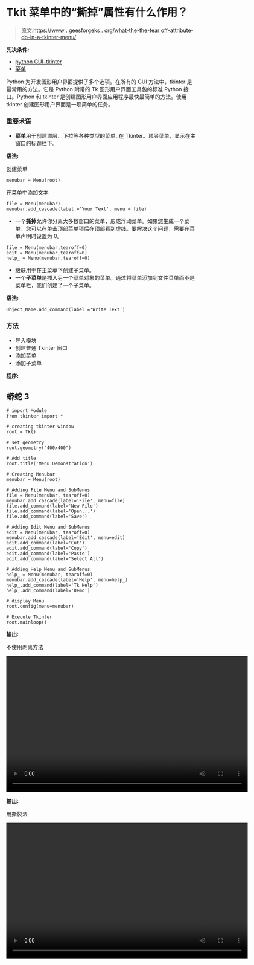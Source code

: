 # Tkit 菜单中的“撕掉”属性有什么作用？

> 原文:[https://www . geesforgeks . org/what-the-the-tear off-attribute-do-in-a-tkinter-menu/](https://www.geeksforgeeks.org/what-does-the-tearoff-attribute-do-in-a-tkinter-menu/)

**先决条件:**

*   [python GUI–tkinter](https://www.geeksforgeeks.org/python-gui-tkinter/)
*   [菜单](https://www.geeksforgeeks.org/python-menu-widget-in-tkinter/)

Python 为开发图形用户界面提供了多个选项。在所有的 GUI 方法中，tkinter 是最常用的方法。它是 Python 附带的 Tk 图形用户界面工具包的标准 Python 接口。Python 和 tkinter 是创建图形用户界面应用程序最快最简单的方法。使用 tkinter 创建图形用户界面是一项简单的任务。

### 重要术语

*   **菜单**用于创建顶层、下拉等各种类型的菜单..在 Tkinter。顶层菜单，显示在主窗口的标题栏下。

**语法:**

创建菜单

```
menubar = Menu(root)
```

在菜单中添加文本

```
file = Menu(menubar) 
menubar.add_cascade(label ='Your Text', menu = file)
```

*   一个**撕掉**允许你分离大多数窗口的菜单，形成浮动菜单。如果您生成一个菜单，您可以在单击顶部菜单项后在顶部看到虚线。要解决这个问题，需要在菜单声明时设置为 0。

```
file = Menu(menubar,tearoff=0)
edit = Menu(menubar,tearoff=0)
help_ = Menu(menubar,tearoff=0)
```

*   级联用于在主菜单下创建子菜单。
*   一个**子菜单**是插入另一个菜单对象的菜单。通过将菜单添加到文件菜单而不是菜单栏，我们创建了一个子菜单。

**语法:**

```
Object_Name.add_command(label ='Write Text')
```

### 方法

*   导入模块
*   创建普通 Tkinter 窗口
*   添加菜单
*   添加子菜单

**程序:**

## 蟒蛇 3

```
# import Module
from tkinter import *

# creating tkinter window
root = Tk()

# set geometry
root.geometry("400x400")

# Add title
root.title('Menu Demonstration')

# Creating Menubar
menubar = Menu(root)

# Adding File Menu and SubMenus
file = Menu(menubar, tearoff=0)
menubar.add_cascade(label='File', menu=file)
file.add_command(label='New File')
file.add_command(label='Open...')
file.add_command(label='Save')

# Adding Edit Menu and SubMenus
edit = Menu(menubar, tearoff=0)
menubar.add_cascade(label='Edit', menu=edit)
edit.add_command(label='Cut')
edit.add_command(label='Copy')
edit.add_command(label='Paste')
edit.add_command(label='Select All')

# Adding Help Menu and SubMenus
help_ = Menu(menubar, tearoff=0)
menubar.add_cascade(label='Help', menu=help_)
help_.add_command(label='Tk Help')
help_.add_command(label='Demo')

# display Menu
root.config(menu=menubar)

# Execute Tkinter
root.mainloop()
```

**输出:**

不使用剥离方法

<video class="wp-video-shortcode" id="video-523594-1" width="640" height="360" preload="metadata" controls=""><source type="video/mp4" src="https://media.geeksforgeeks.org/wp-content/uploads/20201203162358/FreeOnlineScreenRecorderProject2.mp4?_=1">[https://media.geeksforgeeks.org/wp-content/uploads/20201203162358/FreeOnlineScreenRecorderProject2.mp4](https://media.geeksforgeeks.org/wp-content/uploads/20201203162358/FreeOnlineScreenRecorderProject2.mp4)</video>

**输出:**

用撕裂法

<video class="wp-video-shortcode" id="video-523594-2" width="640" height="360" preload="metadata" controls=""><source type="video/mp4" src="https://media.geeksforgeeks.org/wp-content/uploads/20201203162806/FreeOnlineScreenRecorderProject3.mp4?_=2">[https://media.geeksforgeeks.org/wp-content/uploads/20201203162806/FreeOnlineScreenRecorderProject3.mp4](https://media.geeksforgeeks.org/wp-content/uploads/20201203162806/FreeOnlineScreenRecorderProject3.mp4)</video>